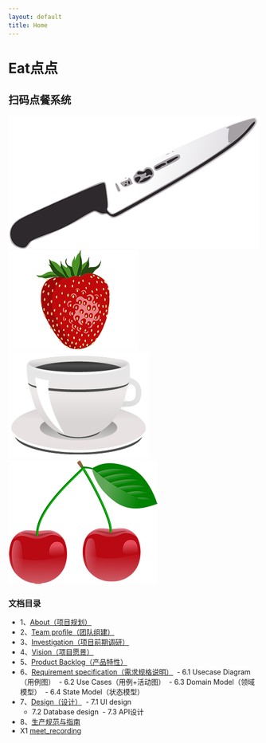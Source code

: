 ```yaml
---
layout: default
title: Home
---
```


<div class="main-wrapper">
  <div class="main-content">
    <h1>
      Eat点点
    </h1>
    <h2>
      扫码点餐系统
    </h2>
    <div class="main-content-images">
      <div>
        <img src="https://raw.githubusercontent.com/ChickenDinner8/ChickenDinner8.github.io/master/public/img/lun/kitchen-29322.png" />
      </div>
      <div>
        <img src="https://raw.githubusercontent.com/ChickenDinner8/ChickenDinner8.github.io/master/public/img/lun/eat-1299323.png" />
      </div>
      <div>
        <img src="https://raw.githubusercontent.com/ChickenDinner8/ChickenDinner8.github.io/master/public/img/lun/coffee-3064397.png" />
      </div>
      <div>
        <img src="https://raw.githubusercontent.com/ChickenDinner8/ChickenDinner8.github.io/master/public/img/lun/cherry-105141.png" />
      </div>
    </div>
  </div>
</div>

<div markdown="1">

### 文档目录

+ 1、[About（项目规划）](https://chickendinner8.github.io/2018/04/15/plan.html)
+ 2、[Team profile（团队组建）](https://chickendinner8.github.io/2018/04/11/team_profile.html)
+ 3、[Investigation（项目前期调研）](https://chickendinner8.github.io/2018/04/11/investigation.html)
+ 4、[Vision（项目愿景）](https://chickendinner8.github.io/2018/04/11/vision.html)
+ 5、[Product Backlog（产品特性）](https://chickendinner8.github.io/2018/04/11/backlog.html)
+ 6、[Requirement specification（需求规格说明）](https://chickendinner8.github.io/2018/04/21/需求说明书.html)
  - 6.1 Usecase Diagram（用例图）
  - 6.2 Use Cases（用例+活动图）
  - 6.3 Domain Model（领域模型）
  - 6.4 State Model（状态模型）
+ 7、[Design（设计）](https://chickendinner8.github.io/2018/04/21/design.html)
  - 7.1 UI design
  - 7.2 Database design
  - 7.3 API设计
+ 8、[生产规范与指南](https://chickendinner8.github.io/2018/04/15/生产规范与指南.html)
+ X1 [meet_recording](https://chickendinner8.github.io/2018/04/11-meeting.html)

</div>
